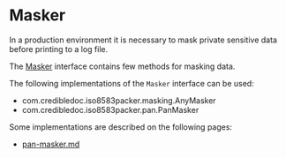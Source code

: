 # Masker

In a production environment it is necessary to mask private sensitive data before printing to a log file.

The [Masker](https://github.com/credibledoc/credible-doc/blob/master/iso-8583-packer/src/main/java/com/credibledoc/iso8583packer/masking/Masker.java) interface contains few methods for masking data.

The following implementations of the `Masker` interface can be used:
* com.credibledoc.iso8583packer.masking.AnyMasker
* com.credibledoc.iso8583packer.pan.PanMasker


Some implementations are described on the following pages:
* [pan-masker.md](../pan/pan-masker.md)
